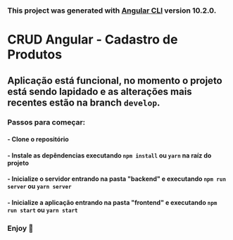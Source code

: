 ### This project was generated with [Angular CLI](https://github.com/angular/angular-cli) version 10.2.0.

# CRUD Angular - Cadastro de Produtos

## Aplicação está funcional, no momento o projeto está sendo lapidado e as alterações mais recentes estão na branch `develop`. 

### Passos para começar: 

#### - Clone o repositório
#### - Instale as depêndencias executando `npm install` ou `yarn` na raíz do projeto
#### - Inicialize o servidor entrando na pasta "backend" e executando `npm run server` ou `yarn server`
#### - Inicialize a aplicação entrando na pasta "frontend" e executando `npm run start` ou `yarn start`

### Enjoy 🚀
